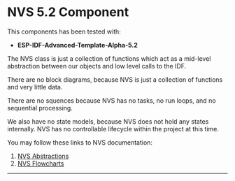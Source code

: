 # NVS 5.2 Component

This components has been tested with: 
* **ESP-IDF-Advanced-Template-Alpha-5.2**

The NVS class is just a collection of functions which act as a mid-level abstraction between our objects and low level calls to the IDF.

There are no block diagrams, because NVS is just a collection of functions and very little data.

There are no squences because NVS has no tasks, no run loops, and no sequential processing.

We also have no state models, because NVS does not hold any states internally.  NVS has no controllable lifecycle within the project at this time.

You may follow these links to NVS documentation:
1) [NVS Abstractions](./src/nvs/docs/nvs_abstractions.md)   
2) [NVS Flowcharts](./src/nvs/docs/nvs_flowcharts.md)  
___  